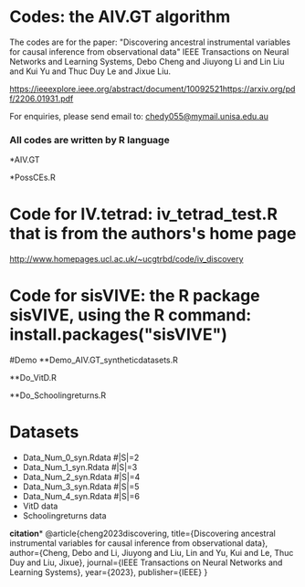 # Codes: the AIV.GT algorithm

The codes are for the paper: 
"Discovering ancestral instrumental variables for causal inference from observational data" 
IEEE Transactions on Neural Networks and Learning Systems, Debo Cheng and Jiuyong Li and Lin Liu and Kui Yu and Thuc Duy Le and Jixue Liu.

https://ieeexplore.ieee.org/abstract/document/10092521https://arxiv.org/pdf/2206.01931.pdf

For enquiries, please send email to: chedy055@mymail.unisa.edu.au

### All codes are written by R language ###
*AIV.GT

*PossCEs.R

# Code for IV.tetrad: iv_tetrad_test.R that is from the authors's home page
http://www.homepages.ucl.ac.uk/~ucgtrbd/code/iv_discovery
# Code for sisVIVE: the R package sisVIVE, using the R command: install.packages("sisVIVE")

#Demo
**Demo_AIV.GT_syntheticdatasets.R

**Do_VitD.R

**Do_Schoolingreturns.R
 
# Datasets 
*  Data_Num_0_syn.Rdata  #|S|=2
*  Data_Num_1_syn.Rdata  #|S|=3
*  Data_Num_2_syn.Rdata  #|S|=4
*  Data_Num_3_syn.Rdata  #|S|=5
*  Data_Num_4_syn.Rdata  #|S|=6
*  VitD data
*  Schoolingreturns data


**citation***
@article{cheng2023discovering,
  title={Discovering ancestral instrumental variables for causal inference from observational data},
  author={Cheng, Debo and Li, Jiuyong and Liu, Lin and Yu, Kui and Le, Thuc Duy and Liu, Jixue},
  journal={IEEE Transactions on Neural Networks and Learning Systems},
  year={2023},
  publisher={IEEE}
}

